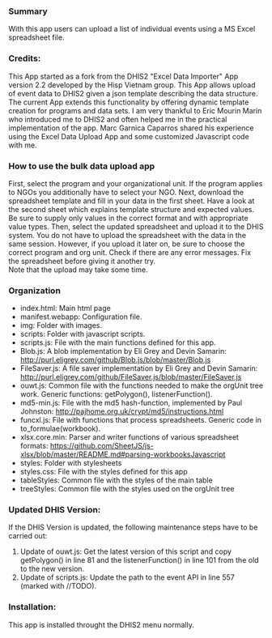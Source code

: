 ### Summary
With this app users can upload a list of individual events using a MS Excel spreadsheet file.
	
### Credits:
This App started as a fork from the DHIS2 "Excel Data Importer" App version 2.2 developed by the Hisp Vietnam group. 
This App allows upload of event data to DHIS2 given a json template describing the data structure. The current App extends this functionality 
by offering dynamic template creation for programs and data sets. I am very thankful to Eric Mourin Marin who introduced me to DHIS2 and often helped me in
the practical implementation of the app. Marc Garnica Caparros shared his experience using the Excel Data Upload App and some
customized Javascript code with me.

### How to use the bulk data upload app
First, select the program and your organizational unit. 
If the program applies to NGOs you additionally have to select your NGO.
Next, download the spreadsheet template and fill in your data in the first sheet.
Have a look at the second sheet which explains template structure and expected values.
Be sure to supply only values in the correct format and with appropriate value types.
Then, select the updated spreadsheet and upload it to the DHIS system.
You do not have to upload the spreadsheet with the data in the same session.
However, if you upload it later on, be sure to choose the correct program and org unit.
Check if there are any error messages.
Fix the spreadsheet before giving it another try.		
Note that the upload may take some time.
	
### Organization
- index.html:			Main html page
- manifest.webapp:	Configuration file.
- img:				Folder with images.
- scripts:			Folder with javascript scripts.
- scripts.js:		File with the main functions defined for this app.
- Blob.js:			A blob implementation by Eli Grey and Devin Samarin:
					http://purl.eligrey.com/github/Blob.js/blob/master/Blob.js
- FileSaver.js:		A file saver implementation by Eli Grey and Devin Samarin:
					http://purl.eligrey.com/github/FileSaver.js/blob/master/FileSaver.js
- ouwt.js:			Common file with the functions needed to make the orgUnit tree work. Generic functions: getPolygon(), listenerFunction().
- md5-min.js:		File with the md5 hash-function, implemented by Paul Johnston:
					http://pajhome.org.uk/crypt/md5/instructions.html
- funcxl.js:			File with functions that process spreadsheets. Generic code in to_formulae(workbook).
- xlsx.core.min:		Parser and writer functions of various spreadsheet formats:
					https://github.com/SheetJS/js-xlsx/blob/master/README.md#parsing-workbooksJavascript
- styles:				Folder with stylesheets
- styles.css:		File with the styles defined for this app
- tableStyles:		Common file with the styles of the main table
- treeStyles:		Common file with the styles used on the orgUnit tree
	
	
### Updated DHIS Version:
If the DHIS Version is updated, the following maintenance steps have to be carried out:
1) Update of ouwt.js: Get the latest version of this script
and copy getPolygon() in line 81 and the listenerFunction() in line 101 
from the old to the new version.
2) Update of scripts.js: Update the path to the event API in line 557 (marked with //TODO).
			
### Installation: 
This app is installed throught the DHIS2 menu normally.
